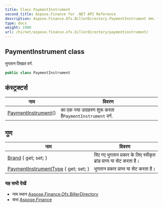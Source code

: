 ```yaml
---
title: Class PaymentInstrument
second_title: Aspose.Finance for .NET API Reference
description: Aspose.Finance.Ofx.BillerDirectory.PaymentInstrument कक्ष. भुगतन लखत वर्ग.
type: docs
weight: 1900
url: /hi/net/aspose.finance.ofx.billerdirectory/paymentinstrument/
---
```

## PaymentInstrument class

भुगतान लिखत वर्ग.

```csharp
public class PaymentInstrument
```

## कंस्ट्रक्टर्स

| नाम | विवरण |
| --- | --- |
| [PaymentInstrument](paymentinstrument/)() | का एक नया उदाहरण शुरू करता है`PaymentInstrument` वर्ग. |

## गुण

| नाम | विवरण |
| --- | --- |
| [Brand](../../aspose.finance.ofx.billerdirectory/paymentinstrument/brand/) { get; set; } | दिए गए भुगतान प्रकार के लिए स्वीकृत ब्रांड प्राप्त या सेट करता है। |
| [PaymentInstrumentType](../../aspose.finance.ofx.billerdirectory/paymentinstrument/paymentinstrumenttype/) { get; set; } | भुगतान प्रकार प्राप्त या सेट करता है। |

### यह सभी देखें

* नाम स्थान [Aspose.Finance.Ofx.BillerDirectory](../../aspose.finance.ofx.billerdirectory/)
* सभा [Aspose.Finance](../../)


